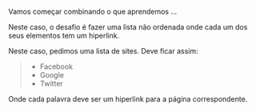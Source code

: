 Vamos começar combinando o que aprendemos ...

Neste caso, o desafio é fazer uma lista não ordenada onde cada um dos seus elementos tem um hiperlink.

Neste caso, pedimos uma lista de sites. Deve ficar assim:

> * Facebook
> * Google
> * Twitter

Onde cada palavra deve ser um hiperlink para a página correspondente.